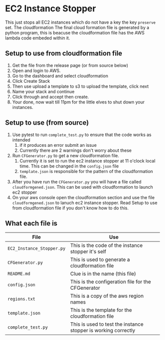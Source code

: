 # EC2 Instance Stopper

This just stops all EC2 instances which do not have a key the key `preserve` set.
The cloudformation
The final cloud formation file is generated by a python program, this is beacuse the cloudformation file has the AWS lambda code embeded within it.

## Setup to use from cloudformation file
1.  Get the file from the release page (or from source below)
2.  Open and login to AWS.
3.  Go to the dashboard and select cloudformation
4.  Click Create Stack
5.  Then use upload a template to s3 to upload the template, click next
6.  Name your stack and continue
7.  Click through and accept then create.
8.  Your done, now wait till 11pm for the little elves to shut down your instances.

## Setup to use (from source)

1.  Use pytest to run `complete_test.py` to ensure that the code works as intended
    1.  if it produces an error submit an issue
    2.  Currently there are 2 warnings don't worry about these
2.  Run `CFGenerator.py` to get a new cloudformation file.
    1.  Currently it is set to run the ec2 instance stopper at 11 o'clock local time. This can be changed in the `config.json` file
    2.  `template.json` is responsible for the pattern of the cloudformation file.
3.  After you have run the `CFGenerator.py` you will have a file called `cloudformgened.json`. This can be used with cloudformation to launch ec2 stopper
4.  On your aws console open the cloudformation section and use the file `cloudformgened.json` to lanuch ec2 instance stopper. Read Setup to use from cloudformation file if you don't know how to do this.


## What each file is

File|Use
-|-
`EC2_Instance_Stopper.py`|This is the code of the instance stopper it's self
`CFGenerator.py`|This is used to generate a cloudformation file
`README.md`|Clue is in the name (this file)
`config.json`|This is the configeration file for the CFGenerator
`regions.txt`|This is a copy of the aws region names
`template.json`|This is the template for the cloudformation file
`complete_test.py`|This is used to test the instance stopper is working correctly
